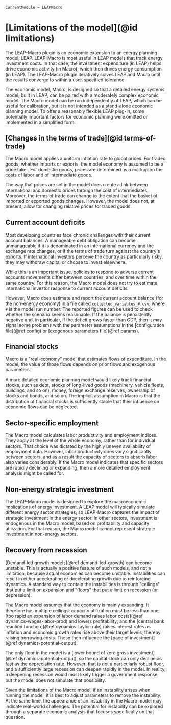 ```@meta
CurrentModule = LEAPMacro
```

# [Limitations of the model](@id limitations)
The LEAP-Macro plugin is an economic extension to an energy planning model, LEAP. LEAP-Macro is most useful in LEAP models that track energy investment costs. In that case, the investment expenditure (in LEAP) helps drive economic activity (in Macro), which then drives energy consumption (in LEAP). The LEAP-Macro plugin iteratively solves LEAP and Macro until the results converge to within a user-specified tolerance.

The economic model, Macro, is designed so that a detailed energy systems model, built in LEAP, can be paired with a moderately complex economic model. The Macro model can be run independently of LEAP, which can be useful for calibration, but it is not intended as a stand-alone economic planning model. To offer a reasonably flexible LEAP plug-in, some potentially important factors for economic planning were omitted or implemented in a simplified form.

## [Changes in the terms of trade](@id terms-of-trade)
The Macro model applies a uniform inflation rate to global prices. For traded goods, whether imports or exports, the model economy is assumed to be a price taker. For domestic goods, prices are determined as a markup on the costs of labor and of intermediate goods.

The way that prices are set in the model does create a link between international and domestic prices through the cost of intermediates. Moreover, the terms of trade can change to the extent that the basket of imported or exported goods changes. However, the model does not, at present, allow for changing relative prices for traded goods.

## Current account deficits
Most developing countries face chronic challenges with their current account balances. A manageable debt obligation can become unmanageable if it is denominated in an international currency and the exchange rate changes, or if the terms of trade turn against the country's exports. If international investors perceive the country as particularly risky, they may withdraw capital or choose to invest elsewhere.

While this is an important issue, policies to respond to adverse current accounts movements differ between countries, and over time within the same country. For this reason, the Macro model does not try to estimate international investor response to current account deficits.

However, Macro does estimate and report the current account balance (for the non-energy economy) in a file called `collected_variables_#.csv`, where `#` is the model run number. The reported figures can be used to check whether the scenario seems reasonable. If the balance is persistently negative and, in particular, if the deficit grows faster than GDP, then it may signal some problems with the parameter assumptions in the [configuration file](@ref config) or [exogenous parameters file](@ref params).

## Financial stocks
Macro is a "real-economy" model that estimates flows of expenditure. In the model, the value of those flows depends on prior flows and exogenous parameters.

A more detailed economic planning model would likely track financial stocks, such as debt, stocks of long-lived goods (machinery, vehicle fleets, buildings, and so on), money, foreign exchange reserves, ownership of stocks and bonds, and so on. The implicit assumption in Macro is that the distribution of financial stocks is sufficiently stable that their influence on economic flows can be neglected.

## Sector-specific employment
The Macro model calculates labor productivity and employment indices. They apply at the level of the whole economy, rather than for individual sectors. That choice was dictated by the highly uneven availability of employment data. However, labor productivity does vary significantly between sectors, and as a result the capacity of sectors to absorb labor also varies considerably. If the Macro model indicates that specific sectors are rapidly declining or expanding, then a more detailed employment analysis might be called for.

## Non-energy strategic investment
The LEAP-Macro model is designed to explore the macroeconomic implications of energy investment. A LEAP model will typically simulate different energy sector strategies, so LEAP-Macro captures the impact of strategic investment in the energy sector. In other sectors, investment is endogenous in the Macro model, based on profitability and capacity utilization. For that reason, the Macro model cannot represent strategic investment in non-energy sectors.

## Recovery from recession
[Demand-led growth models](@ref demand-led-growth) can become unstable. This is actually a positive feature of such models, and not a limitation, because actual economies can become unstable. Instabilities can result in either accelerating or decelerating growth due to reinforcing dynamics. A standard way to contain the instabilities is through "ceilings" that put a limit on expansion and "floors" that put a limit on recession (or depression).

The Macro model assumes that the economy is mainly expanding. It therefore has multiple ceilings: capacity utilization must be less than one; [too rapid an expansion of labor demand raises labor costs](@ref dynamics-wages-labor-prod) and lowers profitability; and the [central bank reaction function](@ref dynamics-taylor-rule) raises interest rates as inflation and economic growth rates rise above their target levels, thereby raising borrowing costs. These then influence the [pace of investment](@ref dynamics-potential-output).

The only floor in the model is a [lower bound of zero gross investment](@ref dynamics-potential-output), so the capital stock can only decline as fast as the depreciation rate. However, that is not a particularly robust floor, and a sufficiently large recession can deepen rapidly in the model. In reality, a deepening recession would most likely trigger a government response, but the model does not simulate that possibility.

Given the limitations of the Macro model, if an instability arises when running the model, it is best to adjust parameters to remove the instability. At the same time, the appearance of an instability in the Macro model may indicate real-world challenges. The potential for instability can be explored through a separate economic analysis that focuses specifically on that question.
